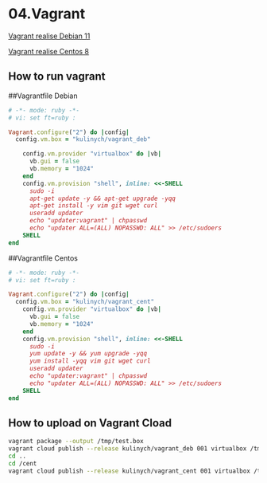 # 04.Vagrant


[Vagrant realise Debian 11](https://app.vagrantup.com/kulinych/boxes/vagrant_deb)


[Vagrant realise Centos 8](https://app.vagrantup.com/kulinych/boxes/vagrant_cent)
## How to run vagrant

##Vagrantfile Debian

```ruby
# -*- mode: ruby -*-
# vi: set ft=ruby :

Vagrant.configure("2") do |config|
  config.vm.box = "kulinych/vagrant_deb"

    config.vm.provider "virtualbox" do |vb|
      vb.gui = false
      vb.memory = "1024"
    end
    config.vm.provision "shell", inline: <<-SHELL
      sudo -i 
      apt-get update -y && apt-get upgrade -yqq
      apt-get install -y vim git wget curl
      useradd updater
      echo "updater:vagrant" | chpasswd
      echo "updater ALL=(ALL) NOPASSWD: ALL" >> /etc/sudoers
    SHELL
end
```

##Vagrantfile Centos

```ruby
# -*- mode: ruby -*-
# vi: set ft=ruby :

Vagrant.configure("2") do |config|
  config.vm.box = "kulinych/vagrant_cent"
    config.vm.provider "virtualbox" do |vb|
      vb.gui = false
      vb.memory = "1024"
    end
    config.vm.provision "shell", inline: <<-SHELL
      sudo -i 
      yum update -y && yum upgrade -yqq
      yum install -yqq vim git wget curl
      useradd updater
      echo "updater:vagrant" | chpasswd
      echo "updater ALL=(ALL) NOPASSWD: ALL" >> /etc/sudoers
    SHELL
end
```

## How to upload on Vagrant Cload

```bash
vagrant package --output /tmp/test.box
vagrant cloud publish --release kulinych/vagrant_deb 001 virtualbox /tmp/deb.box
cd ..
cd /cent
vagrant cloud publish --release kulinych/vagrant_cent 001 virtualbox /tmp/test.box
```
